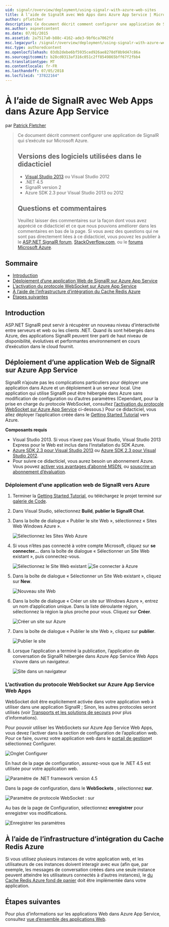 ```yaml
---
uid: signalr/overview/deployment/using-signalr-with-azure-web-sites
title: À l’aide de SignalR avec Web Apps dans Azure App Service | Microsoft Docs
author: pfletcher
description: Ce document décrit comment configurer une application de SignalR qui s’exécute sur Microsoft Azure. Versions des logiciels utilisaient dans le didacticiel Visual Studio 2013 ou vis...
ms.author: aspnetcontent
ms.date: 07/01/2015
ms.assetid: 2a7517a0-b88c-4162-ade3-9bf6ca7062fd
msc.legacyurl: /signalr/overview/deployment/using-signalr-with-azure-web-sites
msc.type: authoredcontent
ms.openlocfilehash: 03db2debe6bf5935ced926ae8278df8b9d47c86a
ms.sourcegitcommit: b28cd0313af316c051c2ff8549865bff67f2fbb4
ms.translationtype: MT
ms.contentlocale: fr-FR
ms.lasthandoff: 07/05/2018
ms.locfileid: "37822164"
---
```

<a name="using-signalr-with-web-apps-in-azure-app-service"></a>À l’aide de SignalR avec Web Apps dans Azure App Service
====================
par [Patrick Fletcher](https://github.com/pfletcher)

> Ce document décrit comment configurer une application de SignalR qui s’exécute sur Microsoft Azure.
> 
> ## <a name="software-versions-used-in-the-tutorial"></a>Versions des logiciels utilisées dans le didacticiel
> 
> 
> - [Visual Studio 2013](https://www.microsoft.com/visualstudio/eng/2013-downloads) ou Visual Studio 2012
> - .NET 4.5
> - SignalR version 2
> - Azure SDK 2.3 pour Visual Studio 2013 ou 2012
>   
> 
> 
> ## <a name="questions-and-comments"></a>Questions et commentaires
> 
> Veuillez laisser des commentaires sur la façon dont vous avez apprécié ce didacticiel et ce que nous pouvions améliorer dans les commentaires en bas de la page. Si vous avez des questions qui ne sont pas directement liées à ce didacticiel, vous pouvez les publier à le [ASP.NET SignalR forum](https://forums.asp.net/1254.aspx/1?ASP+NET+SignalR), [StackOverflow.com](http://stackoverflow.com/), ou le [forums Microsoft Azure](https://social.msdn.microsoft.com/Forums/windowsazure/home?category=windowsazureplatform).


## <a name="table-of-contents"></a>Sommaire

- [Introduction](#introduction)
- [Déploiement d’une application Web de SignalR sur Azure App Service](#deploying)
- [L’activation du protocole WebSocket sur Azure App Service](#websocket)
- [À l’aide de l’infrastructure d’intégration du Cache Redis Azure](#backplane)
- [Étapes suivantes](#nextsteps)

<a id="introduction"></a>
## <a name="introduction"></a>Introduction

ASP.NET SignalR peut servir à récupérer un nouveau niveau d’interactivité entre serveurs et web ou les clients .NET. Quand ils sont hébergés dans Azure, des applications SignalR peuvent tirer parti de haut niveau de disponibilité, évolutives et performantes environnement en cours d’exécution dans le cloud fournit.

<a id="deploying"></a>
## <a name="deploying-a-signalr-web-app-to-azure-app-service"></a>Déploiement d’une application Web de SignalR sur Azure App Service

SignalR n’ajoute pas les complications particuliers pour déployer une application dans Azure et un déploiement à un serveur local. Une application qui utilise SignalR peut être hébergée dans Azure sans modification de configuration ou d’autres paramètres (Cependant, pour la prise en charge du protocole WebSocket, consultez [l’activation du protocole WebSocket sur Azure App Service](#websocket) ci-dessous.) Pour ce didacticiel, vous allez déployer l’application créée dans le [Getting Started Tutorial](../getting-started/tutorial-getting-started-with-signalr.md) vers Azure.

**Composants requis**

- Visual Studio 2013. Si vous n’avez pas Visual Studio, Visual Studio 2013 Express pour le Web est inclus dans l’installation du SDK Azure.
- [Azure SDK 2.3 pour Visual Studio 2013](https://go.microsoft.com/fwlink/?linkid=324322&clcid=0x409) ou [Azure SDK 2.3 pour Visual Studio 2012](https://go.microsoft.com/fwlink/p/?linkid=323511).
- Pour suivre ce didacticiel, vous aurez besoin un abonnement Azure. Vous pouvez [activer vos avantages d’abonné MSDN](https://azure.microsoft.com/pricing/member-offers/msdn-benefits-details/), ou [souscrire un abonnement d’évaluation](https://azure.microsoft.com/pricing/free-trial/).

### <a name="deploying-a-signalr-web-app-to-azure"></a>Déploiement d’une application web de SignalR vers Azure

1. Terminer la [Getting Started Tutorial](../getting-started/tutorial-getting-started-with-signalr.md), ou téléchargez le projet terminé sur [galerie de Code](https://code.msdn.microsoft.com/SignalR-Getting-Started-b9d18aa9).
2. Dans Visual Studio, sélectionnez **Build**, **publier le SignalR Chat**.
3. Dans la boîte de dialogue « Publier le site Web », sélectionnez « Sites Web Windows Azure ».

    ![Sélectionnez les Sites Web Azure](using-signalr-with-azure-web-sites/_static/image1.png)
4. Si vous n’êtes pas connecté à votre compte Microsoft, cliquez sur **se connecter...**  dans la boîte de dialogue « Sélectionner un Site Web existant », puis connectez-vous.

    ![Sélectionnez le Site Web existant](using-signalr-with-azure-web-sites/_static/image2.png)    ![Se connecter à Azure](using-signalr-with-azure-web-sites/_static/image3.png)
5. Dans la boîte de dialogue « Sélectionner un Site Web existant », cliquez sur **New**.

    ![Nouveau site Web](using-signalr-with-azure-web-sites/_static/image4.png)
6. Dans la boîte de dialogue « Créer un site sur Windows Azure », entrez un nom d’application unique. Dans la liste déroulante région, sélectionnez la région la plus proche pour vous. Cliquez sur **Créer**.

    ![Créer un site sur Azure](using-signalr-with-azure-web-sites/_static/image5.png)
7. Dans la boîte de dialogue « Publier le site Web », cliquez sur **publier**.

    ![Publier le site](using-signalr-with-azure-web-sites/_static/image6.png)
8. Lorsque l’application a terminé la publication, l’application de conversation de SignalR hébergée dans Azure App Service Web Apps s’ouvre dans un navigateur.

    ![Site dans un navigateur](using-signalr-with-azure-web-sites/_static/image7.png)

<a id="websocket"></a>
### <a name="enabling-websockets-on-azure-app-service-web-apps"></a>L’activation du protocole WebSocket sur Azure App Service Web Apps

WebSocket doit être explicitement activée dans votre application web à utiliser dans une application SignalR ; Sinon, les autres protocoles seront utilisés (voir [Transports et les solutions de secours](../getting-started/introduction-to-signalr.md#transports) pour plus d’informations).

Pour pouvoir utiliser les WebSockets sur Azure App Service Web Apps, vous devez l’activer dans la section de configuration de l’application web. Pour ce faire, ouvrez votre application web dans le [portail de gestion](https://manage.windowsazure.com/)et sélectionnez Configurer.

![Onglet Configurer](using-signalr-with-azure-web-sites/_static/image8.png)

En haut de la page de configuration, assurez-vous que le .NET 4.5 est utilisée pour votre application web.

![Paramètre de .NET framework version 4.5](using-signalr-with-azure-web-sites/_static/image9.png)

Dans la page de configuration, dans le **WebSockets** , sélectionnez **sur**.

![Paramètre de protocole WebSocket : sur](using-signalr-with-azure-web-sites/_static/image10.png)

Au bas de la page de Configuration, sélectionnez **enregistrer** pour enregistrer vos modifications.

![Enregistrer les paramètres](using-signalr-with-azure-web-sites/_static/image11.png)

<a id="backplane"></a>
## <a name="using-the-azure-redis-cache-backplane"></a>À l’aide de l’infrastructure d’intégration du Cache Redis Azure

Si vous utilisez plusieurs instances de votre application web, et les utilisateurs de ces instances doivent interagir avec eux (afin que, par exemple, les messages de conversation créées dans une seule instance peuvent atteindre les utilisateurs connectés à d’autres instances), le [du Cache Redis Azure fond de panier](../performance/scaleout-with-redis.md) doit être implémentée dans votre application.

<a id="nextsteps"></a>
## <a name="next-steps"></a>Étapes suivantes

Pour plus d’informations sur les applications Web dans Azure App Service, consultez [vue d’ensemble des applications Web](https://azure.microsoft.com/documentation/articles/app-service-web-overview/).
